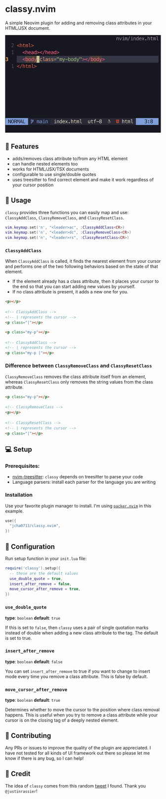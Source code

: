 # classy.nvim

A simple Neovim plugin for adding and removing class attributes in your HTML/JSX document.

![classy](./extra/classy.gif)

## 💫 Features

- adds/removes class attribute to/from any HTML element
- can handle nested elements too
- works for HTML/JSX/TSX documents
- configurable to use single/double quotes
- uses treesitter to find correct element and make it work regardless of your cursor position

## 🔦 Usage

`classy` provides three functions you can easily map and use: `ClassyAddClass`, `ClassyRemoveClass`, and `ClassyResetClass`.

```lua
vim.keymap.set('n', "<leader>ac", :ClassyAddClass<CR>)
vim.keymap.set('n', "<leader>dc", :ClassyRemoveClass<CR>)
vim.keymap.set('n', "<leader>rs", :ClassyResetClass<CR>)
```

### `ClassyAddClass`

When `ClassyAddClass` is called, it finds the nearest element from your cursor and performs one of the two following behaviors based on the state of that element.

- If the element already has a class attribute, then it places your cursor to the end so that you can start adding new values by yourself.
- If no class attribute is present, it adds a new one for you.

```html
<p></p>

<!-- ClassyAddClass -->
<!-- | represents the cursor -->
<p class="|"></p>
```

```html
<p class="my-p"></p>

<!-- ClassyAddClass -->
<!-- | represents the cursor -->
<p class="my-p |"></p>
```

### Difference between `ClassyRemoveClass` and `ClassyResetClass`

`ClassyRemoveClass` removes the class attribute itself from an element, whereas `ClassyResetClass` only removes the string values from the class attribute.

```html
<p class="my-p"></p>

<!-- ClassyRemoveClass -->
<p></p>

<!-- ClassyResetClass -->
<!-- | represents the cursor -->
<p class="|"></p>
```

## 💻 Setup

### Prerequisites:

- [nvim-treesitter](https://github.com/nvim-treesitter/nvim-treesitter): `classy` depends on treesitter to parse your code
- Language parsers: install each parser for the language you are writing

### Installation

Use your favorite plugin manager to install.
I'm using [`packer.nvim`](https://github.com/wbthomason/packer.nvim) in this example.

```lua
use({
  "jcha0713/classy.nvim",
})
```

## 🧮 Configuration

Run setup function in your `init.lua` file:

```lua
require('classy').setup({
  -- these are the default values
  use_double_quote = true,
  insert_after_remove = false,
  move_cursor_after_remove = true,
})
```

### `use_double_quote`

**type**: `boolean`
**default**: `true`

If this is set to `false`, then `classy` uses a pair of single quotation marks instead of double when adding a new class attribute to the tag. The default is set to true.

### `insert_after_remove`

**type**: `boolean`
**default**: `false`

You can set `insert_after_remove` to true if you want to change to insert mode every time you remove a class attribute. This is false by default.

### `move_cursor_after_remove`

**type**: `boolean`
**default**: `true`

Determines whether to move the cursor to the position where class removal happens. This is useful when you try to remove a class attribute while your cursor is on the closing tag of a deeply nested element.

## 📩 Contributing

Any PRs or issues to improve the quality of the plugin are appreciated. I have not tested for all kinds of UI framework out there so please let me know if there is any bug, so I can help!

## 🙏 Credit

The idea of `classy` comes from this random [tweet](https://twitter.com/justinrassier/status/1584632886938173441?s=20&t=kixISG6hBcPfFhXPnJFRqA) I found. Thank you `@justinrassier`!
